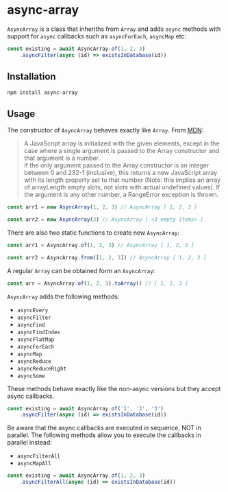 # async-array
`AsyncArray` is a class that inheriths from `Array` and adds `async` methods with support for `async` callbacks such as 
`asyncForEach`, `asyncMap` etc:

```js
const existing = await AsyncArray.of(1, 2, 3)
    .asyncFilter(async (id) => existsInDatabase(id))
```

## Installation
```bash
npm install async-array
```

## Usage
The constructor of `AsyncArray` behaves exactly like `Array`. From [MDN](https://developer.mozilla.org/en-US/docs/Web/JavaScript/Reference/Global_Objects/Array):
> A JavaScript array is initialized with the given elements, except in the case where a single argument is passed to the Array constructor and that argument is a number.  
> If the only argument passed to the Array constructor is an integer between 0 and 232-1 (inclusive), this returns a new JavaScript array with its length property set to that number (Note: this implies an array of arrayLength empty slots, not slots with actual undefined values). If the argument is any other number, a RangeError exception is thrown.

```js
const arr1 = new AsyncArray(1, 2, 3) // AsyncArray [ 1, 2, 3 ]

const arr2 = new AsyncArray(3) // AsyncArray [ <3 empty items> ]
```

There are also two static functions to create new `AsyncArray`:
```js
const arr1 = AsyncArray.of(1, 2, 3) // AsyncArray [ 1, 2, 3 ]

const arr2 = AsyncArray.from([1, 2, 3]) // AsyncArray [ 1, 2, 3 ]
```

A regular `Array` can be obtained form an `AsyncArray`:
```js
const arr = AsyncArray.of(1, 2, 3).toArray() // [ 1, 2, 3 ]
``` 

`AsyncArray` adds the following methods:
- `asyncEvery`
- `asyncFilter`
- `asyncFind`
- `asyncFindIndex`
- `asyncFlatMap`
- `asyncForEach`
- `asyncMap`
- `asyncReduce`
- `asyncReduceRight`
- `asyncSome`

These methods behave exactly like the non-async versions but they accept async callbacks.

```js
const existing = await AsyncArray.of('1', '2', '3')
    .asyncFilter(async (id) => existsInDatabase(id))
```

Be aware that the async callbacks are executed in sequence, NOT in parallel.
The following methods allow you to execute the callbacks in parallel instead:
- `asyncFilterAll`
- `asyncMapAll`

```js
const existing = await AsyncArray.of(1, 2, 3)
    .asyncFilterAll(async (id) => existsInDatabase(id))
```
